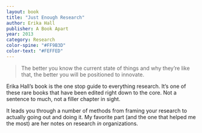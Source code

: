```yaml
---
layout: book 
title: "Just Enough Research"
author: Erika Hall
publisher: A Book Apart
year: 2013
category: Research
color-spine: "#FF9B3D"
color-text: "#FEFFED"
---
```


> The better you know the current state of things and why they’re like that, the better you will be positioned to innovate.

Erika Hall’s book is the one stop guide to everything research. It’s one of these rare books that have been edited right down to the core. Not a sentence to much, not a filler chapter in sight.

It leads you through a number of methods from framing your research to actually going out and doing it. My favorite part (and the one that helped me the most) are her notes on research *in* organizations.